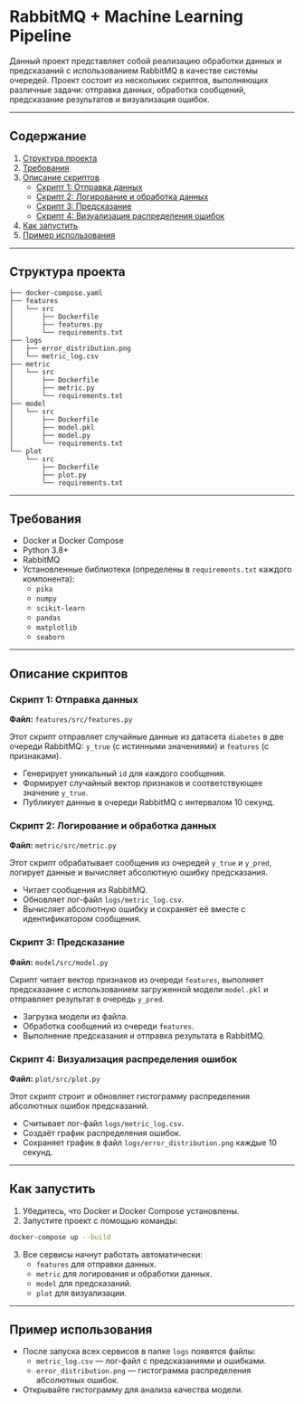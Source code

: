 # RabbitMQ + Machine Learning Pipeline

Данный проект представляет собой реализацию обработки данных и предсказаний с использованием RabbitMQ в качестве системы очередей. Проект состоит из нескольких скриптов, выполняющих различные задачи: отправка данных, обработка сообщений, предсказание результатов и визуализация ошибок.

---

## Содержание

1. [Структура проекта](#структура-проекта)
2. [Требования](#требования)
3. [Описание скриптов](#описание-скриптов)
    - [Скрипт 1: Отправка данных](#скрипт-1-отправка-данных)
    - [Скрипт 2: Логирование и обработка данных](#скрипт-2-логирование-и-обработка-данных)
    - [Скрипт 3: Предсказание](#скрипт-3-предсказание)
    - [Скрипт 4: Визуализация распределения ошибок](#скрипт-4-визуализация-распределения-ошибок)
4. [Как запустить](#как-запустить)
5. [Пример использования](#пример-использования)

---

## Структура проекта

```plaintext
├── docker-compose.yaml
├── features
│   └── src
│       ├── Dockerfile
│       ├── features.py
│       └── requirements.txt
├── logs
│   ├── error_distribution.png
│   └── metric_log.csv
├── metric
│   └── src
│       ├── Dockerfile
│       ├── metric.py
│       └── requirements.txt
├── model
│   └── src
│       ├── Dockerfile
│       ├── model.pkl
│       ├── model.py
│       └── requirements.txt
└── plot
    └── src
        ├── Dockerfile
        ├── plot.py
        └── requirements.txt
```

---

## Требования

- Docker и Docker Compose
- Python 3.8+
- RabbitMQ
- Установленные библиотеки (определены в `requirements.txt` каждого компонента):
  - `pika`
  - `numpy`
  - `scikit-learn`
  - `pandas`
  - `matplotlib`
  - `seaborn`

---

## Описание скриптов

### Скрипт 1: Отправка данных

**Файл:** `features/src/features.py`

Этот скрипт отправляет случайные данные из датасета `diabetes` в две очереди RabbitMQ: `y_true` (с истинными значениями) и `features` (с признаками).

- Генерирует уникальный `id` для каждого сообщения.
- Формирует случайный вектор признаков и соответствующее значение `y_true`.
- Публикует данные в очереди RabbitMQ с интервалом 10 секунд.

### Скрипт 2: Логирование и обработка данных

**Файл:** `metric/src/metric.py`

Этот скрипт обрабатывает сообщения из очередей `y_true` и `y_pred`, логирует данные и вычисляет абсолютную ошибку предсказания.

- Читает сообщения из RabbitMQ.
- Обновляет лог-файл `logs/metric_log.csv`.
- Вычисляет абсолютную ошибку и сохраняет её вместе с идентификатором сообщения.

### Скрипт 3: Предсказание

**Файл:** `model/src/model.py`

Скрипт читает вектор признаков из очереди `features`, выполняет предсказание с использованием загруженной модели `model.pkl` и отправляет результат в очередь `y_pred`.

- Загрузка модели из файла.
- Обработка сообщений из очереди `features`.
- Выполнение предсказания и отправка результата в RabbitMQ.

### Скрипт 4: Визуализация распределения ошибок

**Файл:** `plot/src/plot.py`

Этот скрипт строит и обновляет гистограмму распределения абсолютных ошибок предсказаний.

- Считывает лог-файл `logs/metric_log.csv`.
- Создаёт график распределения ошибок.
- Сохраняет график в файл `logs/error_distribution.png` каждые 10 секунд.

---

## Как запустить

1. Убедитесь, что Docker и Docker Compose установлены.
2. Запустите проект с помощью команды:

```bash
docker-compose up --build
```

3. Все сервисы начнут работать автоматически:
    - `features` для отправки данных.
    - `metric` для логирования и обработки данных.
    - `model` для предсказаний.
    - `plot` для визуализации.

---

## Пример использования

- После запуска всех сервисов в папке `logs` появятся файлы:
  - `metric_log.csv` — лог-файл с предсказаниями и ошибками.
  - `error_distribution.png` — гистограмма распределения абсолютных ошибок.
- Открывайте гистограмму для анализа качества модели.
